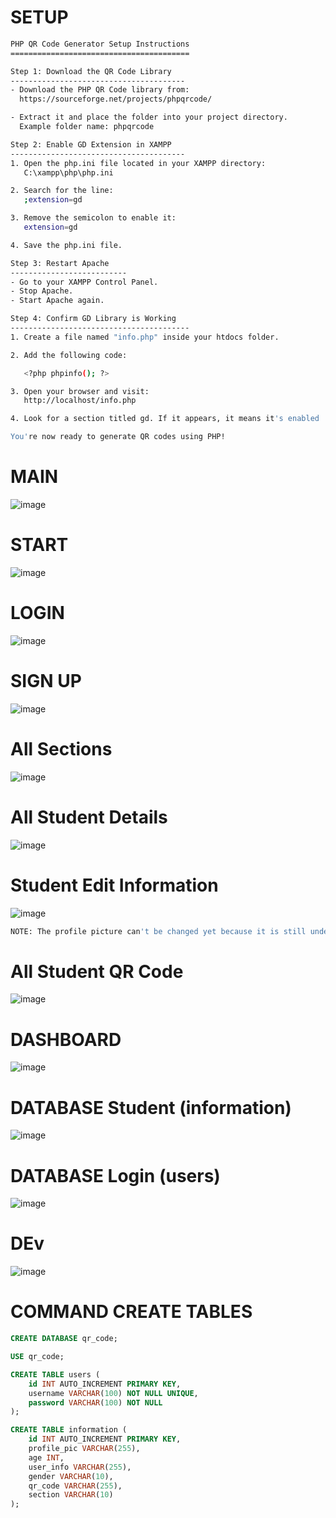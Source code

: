 # SETUP
```sh
PHP QR Code Generator Setup Instructions
========================================

Step 1: Download the QR Code Library
---------------------------------------
- Download the PHP QR Code library from:
  https://sourceforge.net/projects/phpqrcode/

- Extract it and place the folder into your project directory.
  Example folder name: phpqrcode

Step 2: Enable GD Extension in XAMPP
---------------------------------------
1. Open the php.ini file located in your XAMPP directory:
   C:\xampp\php\php.ini

2. Search for the line:
   ;extension=gd

3. Remove the semicolon to enable it:
   extension=gd

4. Save the php.ini file.

Step 3: Restart Apache
--------------------------
- Go to your XAMPP Control Panel.
- Stop Apache.
- Start Apache again.

Step 4: Confirm GD Library is Working
----------------------------------------
1. Create a file named "info.php" inside your htdocs folder.

2. Add the following code:

   <?php phpinfo(); ?>

3. Open your browser and visit:
   http://localhost/info.php

4. Look for a section titled gd. If it appears, it means it's enabled

You're now ready to generate QR codes using PHP!
```

# MAIN
![image](https://github.com/user-attachments/assets/bb5c4679-1983-4989-ae98-7a7fd4ec0887)

# START
![image](https://github.com/user-attachments/assets/fc37e67d-a673-40e6-b024-343d36314ec4)

# LOGIN
![image](https://github.com/user-attachments/assets/b8816f65-8e5d-4090-91b5-0296f34a321a)

# SIGN UP
![image](https://github.com/user-attachments/assets/9ead96b2-7ab0-488e-b014-0034c316a634)

# All Sections
![image](https://github.com/user-attachments/assets/685769a0-578a-4960-8769-bb2ae0740852)

# All Student Details
![image](https://github.com/user-attachments/assets/c2cac03a-9dcd-46f7-b1d1-00dceaabcc62)

# Student Edit Information
![image](https://github.com/user-attachments/assets/aa982d69-862e-49aa-8435-7a49ab3af79c)
```sh
NOTE: The profile picture can't be changed yet because it is still under development.
```

# All Student QR Code
![image](https://github.com/user-attachments/assets/4a7f718c-5f53-42bd-94ff-0380507e6150)

# DASHBOARD
![image](https://github.com/user-attachments/assets/3aaf993f-f0a2-45e3-b26e-3e2f2f24f0cd)

# DATABASE Student (information)
![image](https://github.com/user-attachments/assets/21cc7495-87ea-4808-91d4-a4c6c2601273)

# DATABASE Login (users)
![image](https://github.com/user-attachments/assets/493bb2f5-1c47-4282-8b9d-ae32b819a779)

# DEv
![image](https://github.com/user-attachments/assets/6ec94d2c-bcf6-48d2-ad2f-467cdf6b78ca)

# COMMAND CREATE TABLES
```sql
CREATE DATABASE qr_code;

USE qr_code;

CREATE TABLE users (
    id INT AUTO_INCREMENT PRIMARY KEY,
    username VARCHAR(100) NOT NULL UNIQUE,
    password VARCHAR(100) NOT NULL
);

CREATE TABLE information (
    id INT AUTO_INCREMENT PRIMARY KEY,
    profile_pic VARCHAR(255),
    age INT,
    user_info VARCHAR(255),
    gender VARCHAR(10),
    qr_code VARCHAR(255),
    section VARCHAR(10)
);

```
